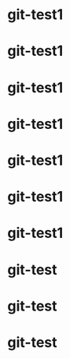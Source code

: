# git-test1
# git-test1
# git-test1
# git-test1
# git-test1
# git-test1
# git-test1
# git-test
# git-test
# git-test
